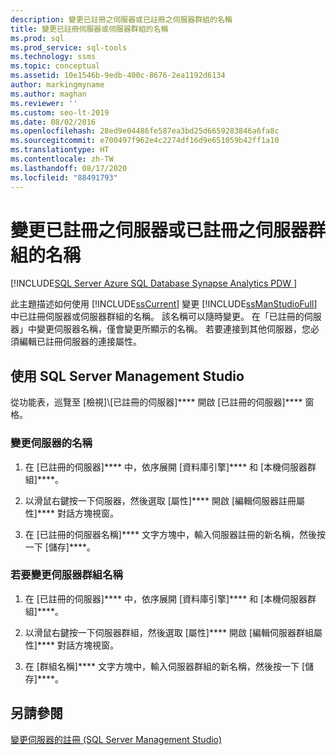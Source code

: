 ```yaml
---
description: 變更已註冊之伺服器或已註冊之伺服器群組的名稱
title: 變更已註冊伺服器或伺服器群組的名稱
ms.prod: sql
ms.prod_service: sql-tools
ms.technology: ssms
ms.topic: conceptual
ms.assetid: 10e1546b-9edb-400c-8676-2ea1192d6134
author: markingmyname
ms.author: maghan
ms.reviewer: ''
ms.custom: seo-lt-2019
ms.date: 08/02/2016
ms.openlocfilehash: 28ed9e04486fe587ea3bd25d6659283846a6fa8c
ms.sourcegitcommit: e700497f962e4c2274df16d9e651059b42ff1a10
ms.translationtype: HT
ms.contentlocale: zh-TW
ms.lasthandoff: 08/17/2020
ms.locfileid: "88491793"
---
```

# <a name="change-the-name-of-registered-server-or-registered-server-group"></a>變更已註冊之伺服器或已註冊之伺服器群組的名稱

[!INCLUDE[SQL Server Azure SQL Database Synapse Analytics PDW ](../../includes/applies-to-version/sql-asdb-asdbmi-asa-pdw.md)]

此主題描述如何使用 [!INCLUDE[ssCurrent](../../includes/sscurrent-md.md)] 變更 [!INCLUDE[ssManStudioFull](../../includes/ssmanstudiofull-md.md)]中已註冊伺服器或伺服器群組的名稱。 該名稱可以隨時變更。 在「已註冊的伺服器」中變更伺服器名稱，僅會變更所顯示的名稱。 若要連接到其他伺服器，您必須編輯已註冊伺服器的連接屬性。  
  
## <a name="using-sql-server-management-studio"></a><a name="SSMSProcedure"></a> 使用 SQL Server Management Studio

從功能表，巡覽至 [檢視]\\[已註冊的伺服器]**** 開啟 [已註冊的伺服器]**** 窗格。

### <a name="to-change-the-name-of-a-server"></a>變更伺服器的名稱

1. 在 [已註冊的伺服器]**** 中，依序展開 [資料庫引擎]**** 和 [本機伺服器群組]****。  

2. 以滑鼠右鍵按一下伺服器，然後選取 [屬性]**** 開啟 [編輯伺服器註冊屬性]**** 對話方塊視窗。

3. 在 [已註冊的伺服器名稱]**** 文字方塊中，輸入伺服器註冊的新名稱，然後按一下 [儲存]****。  

### <a name="to-change-the-name-of-a-server-group"></a>若要變更伺服器群組名稱  

1. 在 [已註冊的伺服器]**** 中，依序展開 [資料庫引擎]**** 和 [本機伺服器群組]****。  

2. 以滑鼠右鍵按一下伺服器群組，然後選取 [屬性]**** 開啟 [編輯伺服器群組屬性]**** 對話方塊視窗。 

3. 在 [群組名稱]**** 文字方塊中，輸入伺服器群組的新名稱，然後按一下 [儲存]****。  

## <a name="see-also"></a>另請參閱

[變更伺服器的註冊 &#40;SQL Server Management Studio&#41;](../../tools/sql-server-management-studio/change-a-server-s-registration-sql-server-management-studio.md)
